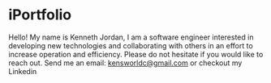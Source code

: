 # iPortfolio


Hello! My name is Kenneth Jordan, I am a software engineer interested in developing new technologies and collaborating with others in an effort to increase operation and efficiency. Please do not hesitate if you would like to reach out. Send me an email: kensworldc@gmail.com or checkout my Linkedin
